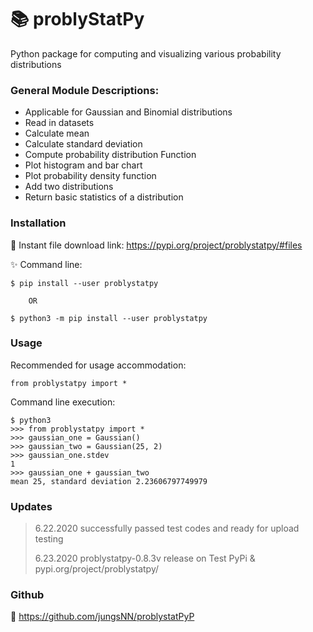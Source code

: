 # :books: ​problyStatPy

Python package for computing and visualizing various probability distributions



###  General Module Descriptions:

* Applicable for Gaussian and Binomial distributions
* Read in datasets
* Calculate mean
* Calculate standard deviation
* Compute probability distribution Function
* Plot histogram and bar chart
* Plot probability density function
* Add two distributions
* Return basic statistics of a distribution



### Installation

:link: Instant file download link:
https://pypi.org/project/problystatpy/#files



:sparkles: Command line:
```
$ pip install --user problystatpy
```
		OR
```
$ python3 -m pip install --user problystatpy
```



### Usage

Recommended for usage accommodation:
```
from problystatpy import *
```

Command line execution:
```
$ python3
>>> from problystatpy import *
>>> gaussian_one = Gaussian()
>>> gaussian_two = Gaussian(25, 2)
>>> gaussian_one.stdev
1
>>> gaussian_one + gaussian_two
mean 25, standard deviation 2.23606797749979
```



### Updates

> 6.22.2020 successfully passed test codes and ready for upload testing
>
> 6.23.2020 problystatpy-0.8.3v release on Test PyPi & pypi.org/project/problystatpy/





### Github

:link: https://github.com/jungsNN/problystatPyP
